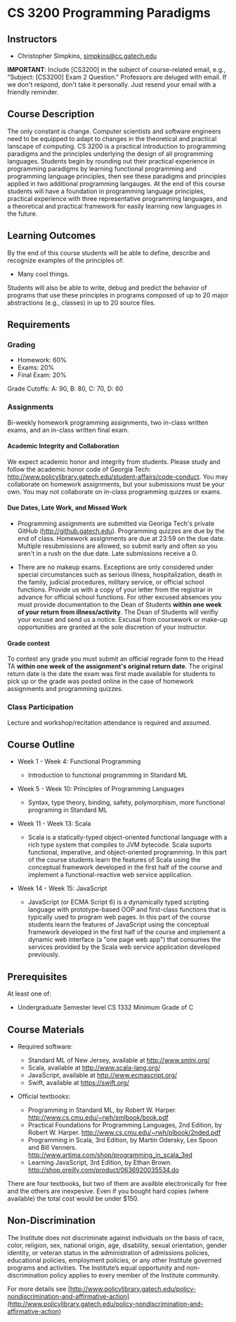 # CS 3200 Programming Paradigms

## Instructors

* Christopher Simpkins, simpkins@cc.gatech.edu

**IMPORTANT**: Include [CS3200] in the subject of course-related email, e.g., "Subject: [CS3200] Exam 2 Question." Professors are deluged with email. If we don't respond, don't take it personally. Just resend your email with a friendly reminder.

## Course Description

The only constant is change. Computer scientists and software engineers need to be equipped to adapt to changes in the theoretical and practical lanscape of computing. CS 3200 is a practical introduction to programming paradigms and the principles underlying the design of all programming languages. Students begin by rounding out their practical experience in programming paradigms by learning functional programming and programming language principles, then see these paradigms and principles applied in two additional programming langauges. At the end of this course students will have a foundation in programming language principles, practical experience with three representative programming languages, and a theoretical and practical framework for easily learning new languages in the future.

## Learning Outcomes

By the end of this course students will be able to define, describe and recognize examples of the principles of:

- Many cool things.

Students will also be able to write, debug and predict the behavior of programs that use these principles in programs composed of up to 20 major abstractions (e.g., classes) in up to 20 source files.

## Requirements

### Grading

* Homework: 60%
* Exams: 20%
* Final Exam: 20%

Grade Cutoffs: A: 90, B: 80, C: 70, D: 60

### Assignments

Bi-weekly homework programming assignments, two in-class written exams, and an in-class written final exam.

#### Academic Integrity and Collaboration

We expect academic honor and integrity from students. Please study and follow the academic honor code of Georgia Tech: http://www.policylibrary.gatech.edu/student-affairs/code-conduct. You may collaborate on homework assignments, but your submissions must be your own. You may not collaborate on in-class programming quizzes or exams.

#### Due Dates, Late Work, and Missed Work

* Programming assignments are submitted via Georiga Tech's private GitHub (http://github.gatech.edu). Programming quizzes are due by the end of class. Homework assignments are due at 23:59 on the due date. Multiple resubmissions are allowed, so submit early and often so you aren't in a rush on the due date. Late submissions receive a 0.

* There are no makeup exams. Exceptions are only considered under special circumstances such as serious illness, hospitalization, death in the family, judicial procedures, military service, or official school functions. Provide us with a copy of your letter from the registrar in advance for official school functions. For other excused absences you must provide documentation to the Dean of Students **within one week of your return from illness/activity**. The Dean of Students will verifiy your excuse and send us a notice. Excusal from coursework or make-up opportunities are granted at the sole discretion of your instructor.

#### Grade contest

To contest any grade you must submit an official regrade form to the Head TA **within one week of the assignment's original return date**. The original return date is the date the exam was first made available for students to pick up or the grade was posted online in the case of homework assignments and programming quizzes.

### Class Participation

Lecture and workshop/recitation attendance is required and assumed.

## Course Outline

* Week 1 - Week 4: Functional Programming

  - Introduction to functional programming in Standard ML

* Week 5 - Week 10: Principles of Programming Languages

  -  Syntax, type theory, binding, safety, polymorphism, more functional programing in Standard ML

* Week 11 - Week 13: Scala

  - Scala is a statically-typed object-oriented functional language with a rich type system that compiles to JVM bytecode. Scala suports functional, imperative, and object-oriented programming. In this part of the course students learn the features of Scala using the conceptual framework developed in the first half of the course and implement a functional-reactive web service application.

* Week 14 - Week 15: JavaScript

  - JavaScript (or ECMA Script 6) is a dynamically typed scripting language with prototype-based OOP and first-class functions that is typically used to program web pages. In this part of the course students learn the features of JavaScript using the conceptual framework developed in the first half of the course and implement a dynamic web interface (a "one page web app") that consumes the services provided by the Scala web service application developed previously.

## Prerequisites

At least one of:

* Undergraduate Semester level CS 1332 Minimum Grade of C


## Course Materials

* Required software:

  - Standard ML of New Jersey, available at http://www.smlnj.org/
  - Scala, available at http://www.scala-lang.org/
  - JavaScript, available at http://www.ecmascript.org/
  - Swift, available at https://swift.org/

* Official textbooks:

  - Programming in Standard ML, by Robert W. Harper. http://www.cs.cmu.edu/~rwh/smlbook/book.pdf
  - Practical Foundations for Programming Languages, 2nd Edition, by Robert W. Harper. http://www.cs.cmu.edu/~rwh/plbook/2nded.pdf
  - Programming in Scala, 3rd Edition, by Martin Odersky, Lex Spoon and Bill Venners. http://www.artima.com/shop/programming_in_scala_3ed
  - Learning JavaScript, 3rd Edition, by Ethan Brown. http://shop.oreilly.com/product/0636920035534.do


There are four textbooks, but two of them are availble electronically for free and the others are inexpesive. Even if you bought hard copies (where available) the total cost would be under $150.

## Non-Discrimination

The Institute does not discriminate against individuals on the basis of race, color, religion, sex, national origin, age, disability, sexual orientation, gender identity, or veteran status in the administration of admissions policies, educational policies, employment policies, or any other Institute governed programs and activities. The Institute’s equal opportunity and non-discrimination policy applies to every member of the Institute community.

For more details see [http://www.policylibrary.gatech.edu/policy-nondiscrimination-and-affirmative-action](http://www.policylibrary.gatech.edu/policy-nondiscrimination-and-affirmative-action)
